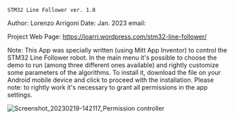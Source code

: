 	STM32 Line Follower ver. 1.0 

Author: Lorenzo Arrigoni
Date: Jan. 2023
email: 

Project Web Page: https://loarri.wordpress.com/stm32-line-follower/

Note:
This App was specially written (using Mitt App Inventor) to control the STM32 Line Follower
robot. In the main menu it's possible to choose the demo to run (among three different ones available)
and rightly customize some parameters of the algorithms.
To install it, download the file on your Android mobile device and click to proceed with the installation.
Please note: to rightly work it's necessary to grant all permissions in the app settings.

![Screenshot_20230219-142117_Permission controller](https://user-images.githubusercontent.com/13197186/219951176-8ddabe42-7158-451f-8f36-0cc34ecc4f04.jpg)
